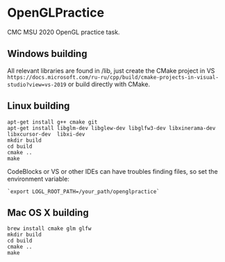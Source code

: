 # OpenGLPractice
CMC MSU 2020 OpenGL practice task.

## Windows building
All relevant libraries are found in /lib, just create the CMake project in VS `https://docs.microsoft.com/ru-ru/cpp/build/cmake-projects-in-visual-studio?view=vs-2019` or build directly with CMake.

## Linux building
```
apt-get install g++ cmake git
apt-get install libglm-dev libglew-dev libglfw3-dev libxinerama-dev libxcursor-dev  libxi-dev
mkdir build
cd build
cmake ..
make
```

CodeBlocks or VS or other IDEs can have troubles finding files, so set the environment variable:

    `export LOGL_ROOT_PATH=/your_path/openglpractice`

## Mac OS X building

```
brew install cmake glm glfw
mkdir build
cd build
cmake ..
make
```
